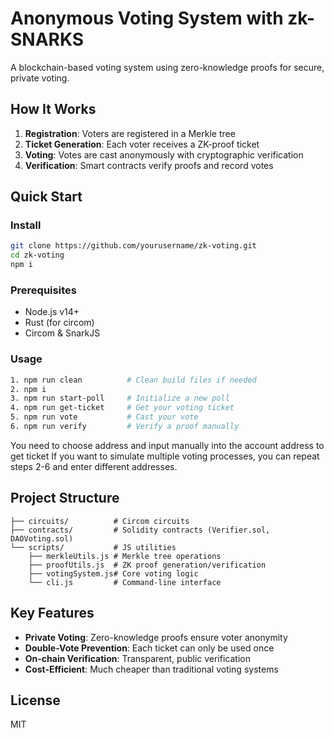 # Anonymous Voting System with zk-SNARKS

A blockchain-based voting system using zero-knowledge proofs for secure, private voting.

## How It Works

1. **Registration**: Voters are registered in a Merkle tree
2. **Ticket Generation**: Each voter receives a ZK-proof ticket
3. **Voting**: Votes are cast anonymously with cryptographic verification
4. **Verification**: Smart contracts verify proofs and record votes

## Quick Start

### Install

```bash
git clone https://github.com/yourusername/zk-voting.git
cd zk-voting
npm i
```

### Prerequisites

- Node.js v14+
- Rust (for circom)
- Circom & SnarkJS

### Usage

```bash
1. npm run clean          # Clean build files if needed
2. npm i
3. npm run start-poll     # Initialize a new poll
4. npm run get-ticket     # Get your voting ticket
5. npm run vote           # Cast your vote
6. npm run verify         # Verify a proof manually
```
You need to choose address and input manually into the account address to get ticket
If you want to simulate multiple voting processes, you can repeat steps 2-6 and enter different addresses.

## Project Structure

```
├── circuits/          # Circom circuits
├── contracts/         # Solidity contracts (Verifier.sol, DAOVoting.sol)
└── scripts/           # JS utilities
    ├── merkleUtils.js # Merkle tree operations
    ├── proofUtils.js  # ZK proof generation/verification
    ├── votingSystem.js# Core voting logic
    └── cli.js         # Command-line interface
```

## Key Features

- **Private Voting**: Zero-knowledge proofs ensure voter anonymity
- **Double-Vote Prevention**: Each ticket can only be used once
- **On-chain Verification**: Transparent, public verification
- **Cost-Efficient**: Much cheaper than traditional voting systems

## License

MIT

